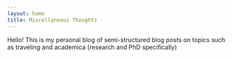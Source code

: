 ```yaml
---
layout: home
title: Miscellaneous Thoughts
---
```


Hello! This is my personal blog of semi-structured blog posts on topics such as traveling and academica (research and PhD specifically)